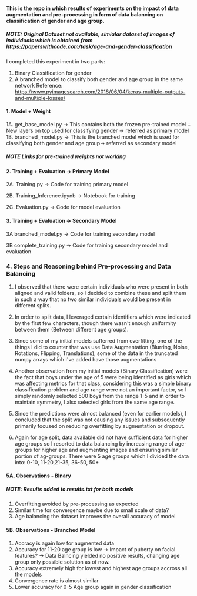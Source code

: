 ####  This is the repo in which results of experiments on the impact of data augmentation and pre-processing in form of data balancing on classification of gender and age group. 
##### NOTE: Original Dataset not available, simialar dataset of images of individuals which is obtained from https://paperswithcode.com/task/age-and-gender-classification

I completed this experiment in two parts:
1. Binary Classification for gender
2. A branched model to classify both gender and age group in the same network
Reference: https://www.pyimagesearch.com/2018/06/04/keras-multiple-outputs-and-multiple-losses/

#### 1. Model + Weight
1A. get_base_model.py -> This contains both the frozen pre-trained model + New layers on top used for classifying gender -> referred as primary model
1B. branched_model.py -> This is the branched model which is used for classifying both gender and age group-> referred as secondary model

##### NOTE Links for pre-trained weights not working 

#### 2. Training + Evaluation -> Primary Model
2A. Training.py -> Code for training primary model

2B. Training_Inference.ipynb -> Notebook for training

2C. Evaluation.py -> Code for model evaluation

#### 3. Training + Evaluation -> Secondary Model

3A branched_model.py -> Code for training secondary model

3B complete_training.py -> Code for training secondary model and evaluation


### 4. Steps and Reasoning behind Pre-processing and Data Balancing 

1. I observed that there were certain individuals who were present in both aligned and valid folders,
   so I decided to combine these and split them in such a way that no two similar individuals would be
   present in different splits.

2. In order to split data, I leveraged certain identifiers which were indicated by the first few characters,
   though there wasn't enough uniformity between them (Between different age groups).

3. Since some of my initial models sufferred from overfitting, one of the things I did to  counter that was use
   Data Augmentation (Blurring, Noise, Rotations, Flipping, Translations), some of the data in the truncated numpy
   arrays which I've added have those augmentations

4. Another observation from my initial models (Binary Classification) were the fact that boys under the age of 5 were being    identified as girls which was affecting metrics for that class, considering this was a simple binary classification problem and age range were not an important factor, so I simply randomly selected 500 boys from the range 1-5 and in order to maintain symmetry, I also selected girls from the same age range.

5. Since the predictions were almost balanced (even for earlier models), I concluded that the split was not causing any issues and subsequently primarily focused on reducing overfitting by augmentation or dropout.

6. Again for age split, data available did not have sufficient data for higher age groups so I resorted to data balancing by increasing range of age-groups for higher age and augmenting images and ensuring similar portion of ag-groups. There were 5 age groups which I divided the data into: 0-10, 11-20,21-35, 36-50, 50+


#### 5A. Observations - BInary

##### NOTE: Results added to results.txt for both models

1. Overfitting avoided by pre-processing as expected
2. Similar time for convergence maybe due to small scale of data?
3. Age balancing the dataset improves the overall accuracy of model


#### 5B. Observations - Branched Model

1. Accracy is again low for augmented data
2. Accuracy for 11-20 age group is low  -> Impact of puberty on facial features? -> Data Balncing yielded no positive results, changing age group only possible solution as of now.
3. Accuracy extremely high for lowest and highest age groups accross all the models
4. Convergence rate is almost similar 
5. Lower accuracy for 0-5 Age group again in gender classification
